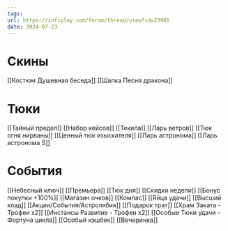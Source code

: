 ```yaml
---
tags: 
url: https://infiplay.com/forum/thread/view?id=23901
date: 2024-07-23
---
```

# Скины
[[Костюм Душевная беседа]]
[[Шапка Песня дракона]]

# Тюки
[[Тайный предел]]
[[Набор кейсов]]
[[Текила]]
[[Ларь ветров]]
[[Тюк огня нирваны]]
[[Ценный тюк изыскателя]]
[[Ларь астронома]]
[[Ларь астронома S]]


# События
[[Небесный ключ]]
[[Премьера]]
[[Тюк дня]]
[[Скидки недели]]
[[Бонус покупки +100%]]
[[Магазин очков]]
[[Компас]]
[[Яйца удачи]]
[[Высший клад]]
[[Акции/События/Астролябия]]
[[Подарок трат]]
[[Храм Заката - Трофеи х2]]
[[Инстансы Развитие - Трофеи х2]]
[[Особые Тюки удачи - Фортуна цикла]]
[[Особый кэшбек]]
[[Вечеринка]]
